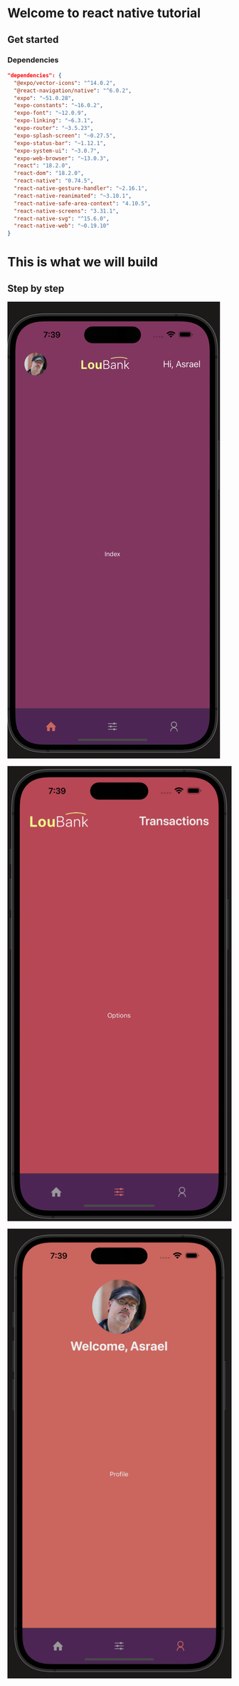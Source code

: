 # Welcome to react native tutorial

## Get started

### Dependencies

```json
"dependencies": {
  "@expo/vector-icons": "^14.0.2",
  "@react-navigation/native": "^6.0.2",
  "expo": "~51.0.28",
  "expo-constants": "~16.0.2",
  "expo-font": "~12.0.9",
  "expo-linking": "~6.3.1",
  "expo-router": "~3.5.23",
  "expo-splash-screen": "~0.27.5",
  "expo-status-bar": "~1.12.1",
  "expo-system-ui": "~3.0.7",
  "expo-web-browser": "~13.0.3",
  "react": "18.2.0",
  "react-dom": "18.2.0",
  "react-native": "0.74.5",
  "react-native-gesture-handler": "~2.16.1",
  "react-native-reanimated": "~3.10.1",
  "react-native-safe-area-context": "4.10.5",
  "react-native-screens": "3.31.1",
  "react-native-svg": "^15.6.0",
  "react-native-web": "~0.19.10"
}
```


# This is what we will build 

## Step by step

![](./assets/images/View1.png)

![](./assets/images/View2.png) 

![](./assets/images/View3.png) 
